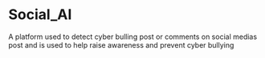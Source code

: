 # Social_AI
A platform used to detect cyber bulling post or comments on social medias post and is used to help raise awareness and prevent cyber bullying
